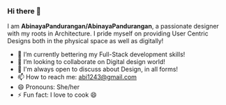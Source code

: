 ### Hi there 👋

I am **AbinayaPandurangan/AbinayaPandurangan**, a passionate designer with my roots in Architecture. I pride myself on providing User Centric Designs both in the physical space as well as digitally!

- 🌱 I’m currently bettering my Full-Stack development skills!
- 👯 I’m looking to collaborate on Digital design world!
- 💬 I'm always open to discuss about Design, in all forms!
- 📫 How to reach me: abi1243@gmail.com
- 😄 Pronouns: She/her
- ⚡ Fun fact: I love to cook 😄
